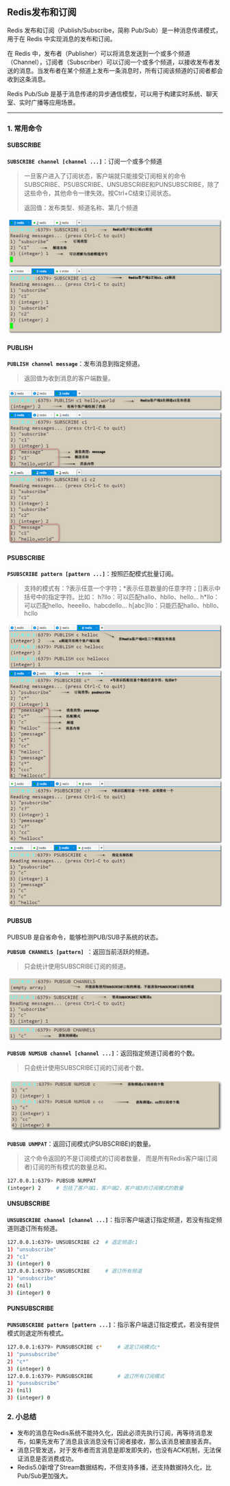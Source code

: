 ## Redis发布和订阅

Redis 发布和订阅（Publish/Subscribe，简称 Pub/Sub）是一种消息传递模式，用于在 Redis 中实现消息的发布和订阅。

在 Redis 中，发布者（Publisher）可以将消息发送到一个或多个频道（Channel），订阅者（Subscriber）可以订阅一个或多个频道，以接收发布者发送的消息。当发布者在某个频道上发布一条消息时，所有订阅该频道的订阅者都会收到这条消息。

Redis Pub/Sub 是基于消息传递的异步通信模型，可以用于构建实时系统、聊天室、实时广播等应用场景。

------



### 1. 常用命令

#### SUBSCRIBE

**`SUBSCRIBE channel [channel ...]`**：订阅一个或多个频道

> 一旦客户进入了订阅状态，客户端就只能接受订阅相关的命令SUBSCRIBE、PSUBSCRIBE、UNSUBSCRIBE和PUNSUBSCRIBE，除了这些命令，其他命令一律失效。按Ctrl+C结束订阅状态。
>
> 返回值：发布类型、频道名称、第几个频道

![2023-04-13_215044](img/2023-04-13_215044.png)



#### PUBLISH

**`PUBLISH channel message`**：发布消息到指定频道。

> 返回值为收到消息的客户端数量。

![2023-04-13_221127](img/2023-04-13_221127.png)



#### PSUBSCRIBE

**`PSUBSCRIBE pattern [pattern ...]`**：按照匹配模式批量订阅。

> 支持的模式有：?表示任意一个字符；*表示任意数量的任意字符；[]表示中括号中的指定字符。比如：
> h?llo：可以匹配hallo、hbllo、hello...
> h\*llo：可以匹配hello、heeello、habcdello...
> h[abc]llo：只能匹配hallo、hbllo、hcllo

![2023-04-13_224853](img/2023-04-13_224853.png)



#### PUBSUB

PUBSUB 是自省命令，能够检测PUB/SUB子系统的状态。

**`PUBSUB CHANNELS [pattern] `**：返回当前活跃的频道。

> 只会统计使用SUBSCRIBE订阅的频道。

![2023-04-13_230814](img/2023-04-13_230814.png)

**`PUBSUB NUMSUB channel [channel ...]`**：返回指定频道订阅者的个数。

> 只会统计使用SUBSCRIBE订阅的订阅者个数。

![2023-04-13_231329](img/2023-04-13_231329.png)

**`PUBSUB UNMPAT`**：返回订阅模式(PSUBSCRIBE)的数量。

>  这个命令返回的不是订阅模式的订阅者数量， 而是所有Redis客户端(订阅者)订阅的所有模式的数量总和。

```sh
127.0.0.1:6379> PUBSUB NUMPAT
(integer) 2		# 包括了客户端1，客户端2，客户端3的订阅模式的数量
```



#### UNSUBSCRIBE

**`UNSUBSCRIBE channel [channel ...]`**：指示客户端退订指定频道，若没有指定频道则退订所有频道。

```sh
127.0.0.1:6379> UNSUBSCRIBE c2	# 退定频道c1
1) "unsubscribe"
2) "c1"
3) (integer) 0
127.0.0.1:6379> UNSUBSCRIBE		# 退订所有频道
1) "unsubscribe"
2) (nil)
3) (integer) 0
```



#### PUNSUBSCRIBE

**`PUNSUBSCRIBE pattern [pattern ...]`**：指示客户端退订指定模式，若没有提供模式则退定所有模式。

```sh
127.0.0.1:6379> PUNSUBSCRIBE c*		# 退定订阅模式c*
1) "punsubscribe"
2) "c*"
3) (integer) 0
127.0.0.1:6379> PUNSUBSCRIBE		# 退订所有订阅模式
1) "punsubscribe"
2) (nil)
3) (integer) 0
```



### 2. 小总结

- 发布的消息在Redis系统不能持久化，因此必须先执行订阅，再等待消息发布，如果先发布了消息且该消息没有订阅者接收，那么该消息被直接丢弃。
- 消息只管发送，对于发布者而言消息是即发即失的，也没有ACK机制，无法保证消息是否消费成功。
- Redis5.0新增了Stream数据结构，不但支持多播，还支持数据持久化，比Pub/Sub更加强大。
